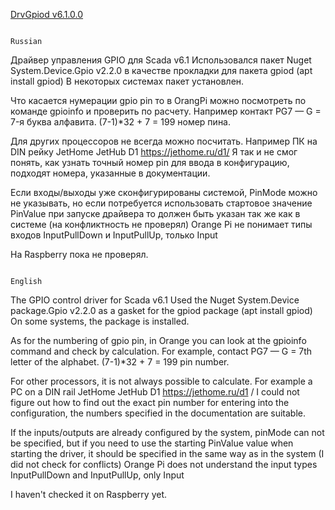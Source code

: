 [DrvGpiod v6.1.0.0](https://github.com/Manjey73/OpenDrivers/releases/download/DrvGpiod/DrvGpiod.zip)

                                                                               Russian
Драйвер управления GPIO для Scada v6.1
Использовался пакет Nuget System.Device.Gpio v2.2.0 в качестве прокладки для пакета gpiod (apt install gpiod)
В некоторых системах пакет установлен.

Что касается нумерации gpio pin то в OrangPi можно посмотреть по команде gpioinfo и проверить по расчету. Например контакт PG7 — G = 7-я буква алфавита.
(7-1)*32 + 7 = 199 номер пина.

Для других процессоров не всегда можно посчитать.
Например ПК на DIN рейку JetHome JetHub D1 https://jethome.ru/d1/
Я так и не смог понять, как узнать точный номер pin для ввода в конфигурацию, подходят номера, указанные в документации.

Если входы/выходы уже сконфигурированы системой, PinMode можно не указывать, но если потребуется использовать стартовое значение PinValue при запуске драйвера то должен быть указан так же как в системе (на конфликтность не проверял)
Orange Pi не понимает типы входов InputPullDown и InputPullUp, только Input

На Raspberry пока не проверял.

                                                                                 English


The GPIO control driver for Scada v6.1 Used the Nuget System.Device package.Gpio v2.2.0 as a gasket for the gpiod package (apt install gpiod) On some systems, the package is installed.

As for the numbering of gpio pin, in Orange you can look at the gpioinfo command and check by calculation. For example, contact PG7 — G = 7th letter of the alphabet. (7-1)*32 + 7 = 199 pin number.

For other processors, it is not always possible to calculate. For example a PC on a DIN rail JetHome JetHub D1 https://jethome.ru/d1 / I could not figure out how to find out the exact pin number for entering into the configuration, the numbers specified in the documentation are suitable.

If the inputs/outputs are already configured by the system, pinMode can not be specified, but if you need to use the starting PinValue value when starting the driver, it should be specified in the same way as in the system (I did not check for conflicts) Orange Pi does not understand the input types InputPullDown and InputPullUp, only Input

I haven't checked it on Raspberry yet.
